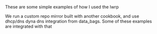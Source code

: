 These are some simple examples of how I used the lwrp

We run a custom repo mirror built with another cookbook, and use dhcp/dns dyna dns integration from data_bags. Some of these examples are integrated with that
